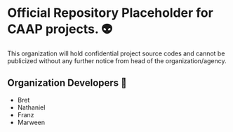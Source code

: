 # Official Repository Placeholder for CAAP projects. 👽
This organization will hold confidential project source codes and cannot be publicized without any further notice from head of the organization/agency.
## Organization Developers 🤖
- Bret
- Nathaniel
- Franz
- Marween
